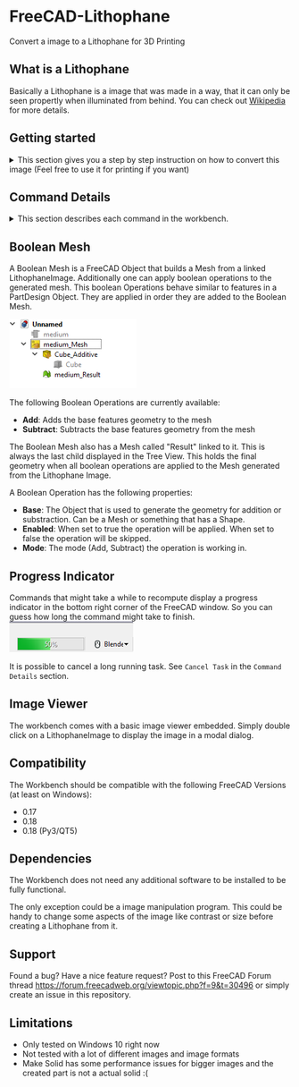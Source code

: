 # FreeCAD-Lithophane

Convert a image to a Lithophane for 3D Printing

## What is a Lithophane
Basically a Lithophane is a image that was made in a way, that it can only be seen propertly when illuminated from behind. You can check out [Wikipedia](https://en.wikipedia.org/wiki/Lithophane) for more details.

## Getting started
<details>
    <summary>
    This section gives you a step by step instruction on how to convert this image (Feel free to use it for printing if you want)
    </summary>

![Windmill](./Resources/Documentation/Windmill.JPG)

to this awesome Lithophane

![Windmill printed](./Resources/Documentation/windmill_printed.jpg)

1. If not installed already go to [https://www.freecadweb.org/](https://www.freecadweb.org/) and grab yourself a fresh copy of FreeCAD and install it.
    - FreeCAD is a AWESOME free 3D CAD parametric modeling application.
    - Don't worry. You don't need to know much about 3D modelling to get a nice looking Lithophane out of this tool.

2. Install the Lithophane Workbench. The workbench is available in the addon manager. The addon manager can be found in the ``Tools`` menu. Locate the "Lithophane" entry and click Install.

3. Switch to the Lithophane workbench in FreeCAD
    - ![Workbench Selection](./Resources/Documentation/workbench_selection.png)

4. Click the "Import Image" button 
    - ![Import Image](./Resources/Icons/ImportImage.svg)
    - A file selector will be shown. Select the image and click "Open"
    - Depending on the image and your machine, it might take a while for the import to finish. On my 8 years old Intel i7-2670QM it takes about 8 seconds to import the windmill image (814x1000 pixels)
    - **FreeCAD might be unresponsive during the import**

5. Switch to the TreeView and select the imported image
    - ![Select Image](./Resources/Documentation/tree_view_image_selected.png)

6. Click the "Create Box" button
    - ![Import Image](./Resources/Icons/CreateBox.svg)
    - Depending on the image and your machine it might take a while to compute the geometry. On my machine the testimage needed about 2 Seconds to compute.
    - **FreeCAD might be unresponsive during the import**

7. Now you should see the image in the TreeView and the Viewport. You can pan and zoom to look on the image from different sides.
    - See [Mouse Model](https://www.freecadweb.org/wiki/Mouse_Model) for more information on how to navigate in FreeCADs 3D View

8. Select the generated mesh in the TreeView and click on `File -> Export`. Choose `STL Mesh` (Or anything your slicer software could handle) as file format and save the file somewhere on your machine.
    - ![Select Image](./Resources/Documentation/tree_view_mesh.png)

9. Fire Up your slicer (e.g. Cura) and load the exported file. Adapt the settings according to your 3D Printer and save the gcode. Load the gcode in your printer and let it print. This might take some hours to finish.

10. Have fun with your nice Lithophane image :)
</details>

## Command Details

<details>
<summary>
This section describes each command in the workbench.
</summary>

### Import Image
![Import Image](./Resources/Icons/ImportImage.svg)

The command imports a new Image into the document. Therefore a Dialog is shown that let you select an image. After the image is selected it calculates the Point cloud from the pixel data of the image.

Depending on the image and your machine, it might take a while for the import to finish. On my 8 years old Intel i7-2670QM it takes about 8 seconds to import the windmill image (814x1000 pixels). **FreeCAD might be unresponsive during the import**.

The name of the imported image object will be taken from the image file.

The image is also shown in the 3D View. The image is converted to grayscale and the size is the same as the final geometry created with the `Create Box` command. So you get a feeling for the final geometry even before creating it. The image is displayed 1 mm beneath the XY Plane. This makes it possible to trace over the image when needed. You can even select the image in the 3D view by clicking on it.

To hide or show the image in the 3D view, select it and hit `Space`.

**The pixel data whil be computed every time you recompute the image object!** This can happen when you change some settings of the image or force a recompute of the whole document.
For performance reasons the calculated point cloud is stored inside the FreeCAD file. So your files can get pretty big real fast when you import big images.

#### Transparency

If a pixel has a alpha value of less than 255, the alpha value will be used to calculate the height of the pixel. A alpha value of 0 means the base height and 254 means the full height. Everything between will be calculated accordingly.

#### Image properties

The imported image has some properties that affect the final result. All this properties have some reasonable defaults. But feel free to change them if needed.

You find the properties in the `Data` tab of the properties editor, when the LithophaneImage is selected in the tree view.
![Select Image](./Resources/Documentation/image_settings.png)

**Base Height / Maximum Height**

These two properties define the height of the resulting geometry based on the lightning information of the image. Fully white parts of the image will result in the base height, fully black parts will map to the maximum height and everything else will be mapped to height values in between. Depending on the filament used to print your image you might want to adjust the values slightly.

**Layer Height**

3D Printers have a finite resolution on the Z Axis. The best my printer can print are layers of 0.1 mm in height. Based on the color of a pixel we can end up with a point at 0.05324 mm in Z direction. The 3D Printer is not able to print this. So we shift the point up or down to the nearest multiple of the given layer height.

This value should be set to the layer height you select in your slicer software. It can be set to 0 to get the raw height values based on the color information.

**Nozzle Size**

The nozzle of the 3D Printer defines how wide a line the printer prints will end up. Based on the image size we might end up with a huge amount of points, that might be impossible to handle for FreeCAD. Based on the dpi settings we might end up with points every 0.0something mm in X and Y direction. So we calculate the average of all the points in a `Nozzle Size`x`Nozzle Size` area to reduce the number of points drastically.

This value should match the nozzle size of your 3D Printer. It can be set to 0 to get the raw pixel data without averaging neighbour pixels. As said before. This can freeze your FreeCAD installation for a long time or crash it.

**Path**

The Path to the image file. You can change it to another image here if you want or simply import another image with the `Import Image` command.

**ppi**

The number of image pixels that will end up in one inch of the resulting geometry. Higher values normally result in more details in the final image. This property basically affects the size of the final geometry.

See `Scale Image` for a command that helps you adjusting this value.

### Create Box
![Import Image](./Resources/Icons/CreateBox.svg)

Creates the Lithophane geometry in the shape of a box with the image on top of it. You have to select the LithophaneImage in the TreeView before executing the command.

The name of the resulting mesh will be taken from the selected LithophaneImage. When the selected image is named `Windmill` the resulting mesh will be named `Windmill_Box`.

See `Boolean Mesh` for more informations on the genereated object.

![Final Geometry](./Resources/Documentation/geometry_3dview.png)

More Features might follow: https://github.com/furti/FreeCAD-Lithophane/issues/15

### Create Tube / Cylinder
![Create Tube](./Resources/Icons/CreateTube.svg)

Creates the Lithophane geometry in the shape of a Tube or Cylinder with the image wraped around. You have to select the LithophaneImage in the TreeView before executing the command.

The name of the resulting mesh will be taken from the selected LithophaneImage. When the selected image is named `Windmill` the resulting mesh will be named `Windmill_Tube`.

See `Boolean Mesh` for more informations on the genereated object.

![Final Geometry](./Resources/Documentation/geometry_tube.png)

### Scale Image
![Scale Image](./Resources/Icons/Scale.svg)

This command can be used to scale the selected LithophaneImage. When executed, a task dialog will be shown.

- OK will apply the new size to the image (Recompution might take a while)
 - Cancel will simply close the dialog and nothing will be applied

The command has 3 different modes of operation:

#### Scale Length/Width of image

![Scale Length/Width](./Resources/Documentation/scale_length_width.png)

You can enter either the new length or width of the image. Entering one value will adjust the other value accordingly.


#### Scale by selected Wire

![Scale by wire](./Resources/Documentation/scale_wire.png)

You can draw a draft Line in the 3D View. Select it and click the `Select Line` button. This will enable the Line Length input field. You can enter a new length here and the image size will be changed accordingly. This is especially useful when you want to scale some object in the image to a specific size. e.g. there is a line in the image you want to have 10mm wide.

#### Scale by Diameter

![Scale by Diameter](./Resources/Documentation/scale_diameter.png)

This mode is especially useful when creating cylindrical lithophanes and you want to scale the image to fit a certain diameter. Simply put the diameter in the input box and the length and width of the image will be adjusted accordingly.

### Make Solid
![Import Image](./Resources/Icons/MakeSolid.svg)

Converts the Mesh selected to a solid. Should only be used with meshes created by the Lithophane Workbench because this command makes some assumptions on the structure of the mesh to speed up mesh creation. You have to select a single Mesh in the TreeView for this command to work.

**This command can take a long time and freeze your FreeCAD instance**.

This command might be handy to convert your mesh and use the power of FreeCAD to modify the resulting Lithophane the way you want.

### Measure Size
![Import Image](./Resources/Icons/Measure.svg)

Displays a Dialog with Length (in X direction), Width (in Y direction) and Height (in Z direction) of the selected Mesh. You have to select a Mesh in the TreeView for this command to work. It should work not only with Meshes created by the Lithophane Workbench but with all kind of Meshes in the document.

The command respects your unit and decimal preferences.

![Measure Dialog](./Resources/Documentation/measure_dialog.png)

### Show Pointcloud
![Import Image](./Resources/Icons/ShowPointcloud.svg)

Displays all the Points the LithophaneImage contains in the 3D View. You have to select a LithophaneImage for this command to work.

This command might be useful for debugging purposes to check if the pixel data was interpreted as you imagine.

### Cancel Task
![Cancel Task](./Resources/Icons/CancelTask.svg)

Cancels the current running operation. The operation will not be canceled immediately but after the current step is finished.

This is useful for cancelling long running tasks (e.g. you imported a way to big image).

### Boolean Add
![Boolean Add](./Resources/Icons/BooleanMeshFeatureAdd.svg)

Adds an additive Boolean Feature to the selected Boolean Mesh.

To use this command you have to select a Boolean Mesh and a base feature. The base feature can either be a FreeCAD Mesh object or anything that has a valid Shape property. It does not matter in what order you select the two objects.

See `Boolean Mesh` for more informations.

### Boolean Subtract
![Boolean Subtract](./Resources/Icons/BooleanMeshFeatureSubtract.svg)

Adds an subtractive Boolean Feature to the selected Boolean Mesh.

To use this command you have to select a Boolean Mesh and a base feature. The base feature can either be a FreeCAD Mesh object or anything that has a valid Shape property. It does not matter in what order you select the two objects.

See `Boolean Mesh` for more informations.

</details>

## Boolean Mesh

A Boolean Mesh is a FreeCAD Object that builds a Mesh from a linked LithophaneImage. Additionally one can apply boolean operations to the generated mesh. This boolean Operations behave similar to features in a PartDesign Object. They are applied in order they are added to the Boolean Mesh.

![Boolean Mesh](./Resources/Documentation/boolean_mesh.png)

The following Boolean Operations are currently available:
 - **Add**: Adds the base features geometry to the mesh
 - **Subtract**: Subtracts the base features geometry from the mesh

The Boolean Mesh also has a Mesh called "Result" linked to it. This is always the last child displayed in the Tree View. This holds the final geometry when all boolean operations are applied to the Mesh generated from the Lithophane Image.

A Boolean Operation has the following properties:
 - **Base**: The Object that is used to generate the geometry for addition or substraction. Can be a Mesh or something that has a Shape.
 - **Enabled**: When set to true the operation will be applied. When set to false the operation will be skipped.
 - **Mode**: The mode (Add, Subtract) the operation is working in.

## Progress Indicator

Commands that might take a while to recompute display a progress indicator in the bottom right corner of the FreeCAD window. So you can guess how long the command might take to finish.
![ProgressBar](./Resources/Documentation/progress_bar.png)

It is possible to cancel a long running task. See ```Cancel Task``` in the ```Command Details``` section.

## Image Viewer

The workbench comes with a basic image viewer embedded. Simply double click on a LithophaneImage to display the image in a modal dialog.

## Compatibility
The Workbench should be compatible with the following FreeCAD Versions (at least on Windows):
 - 0.17
 - 0.18
 - 0.18 (Py3/QT5)

## Dependencies
The Workbench does not need any additional software to be installed to be fully functional.

The only exception could be a image manipulation program. This could be handy to change some aspects of the image like contrast or size before creating a Lithophane from it.

## Support
Found a bug? Have a nice feature request? Post to this FreeCAD Forum thread https://forum.freecadweb.org/viewtopic.php?f=9&t=30496 or simply create an issue in this repository.

## Limitations
 - Only tested on Windows 10 right now
 - Not tested with a lot of different images and image formats
 - Make Solid has some performance issues for bigger images and the created part is not a actual solid :(

